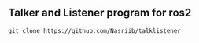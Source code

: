 ## Talker and Listener program  for ros2

```
git clone https://github.com/Nasriib/talklistener
```


